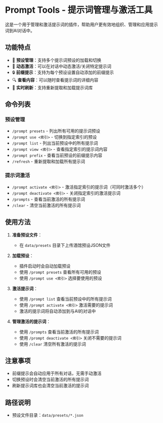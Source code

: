 # Prompt Tools - 提示词管理与激活工具

这是一个用于管理和激活提示词的插件，帮助用户更有效地组织、管理和应用提示词到AI对话中。

## 功能特点

- 📁 **预设管理**：支持多个提示词预设的加载和切换
- 🔄 **动态激活**：可以在对话中动态激活/关闭特定提示词
- 🔒 **前缀提示**：支持为每个预设设置自动添加的前缀提示
- 🔍 **查看内容**：可以随时查看提示词的详细内容
- 🔄 **实时刷新**：支持重新提取和加载提示词库

## 命令列表

### 预设管理
- `/prompt presets` - 列出所有可用的提示词预设
- `/prompt use <索引>` - 切换到指定索引的预设
- `/prompt list` - 列出当前预设中的所有提示词
- `/prompt view <索引>` - 查看指定索引的提示词内容
- `/prompt prefix` - 查看当前预设的前缀提示内容
- `/refresh` - 重新提取和加载所有提示词

### 提示词激活
- `/prompt activate <索引>` - 激活指定索引的提示词（可同时激活多个）
- `/prompt deactivate <索引>` - 关闭指定索引的激活提示词
- `/prompts` - 查看当前激活的所有提示词
- `/clear` - 清空当前激活的所有提示词

## 使用方法

1. **准备预设文件**：
   - 在 `data/presets` 目录下上传酒馆预设JSON文件

2. **加载预设**：
   - 插件启动时会自动加载预设
   - 使用 `/prompt presets` 查看所有可用的预设
   - 使用 `/prompt use <索引>` 选择要使用的预设

3. **激活提示词**：
   - 使用 `/prompt list` 查看当前预设中的所有提示词
   - 使用 `/prompt activate <索引>` 激活需要的提示词
   - 激活的提示词将自动添加到与AI的对话中

4. **管理激活的提示词**：
   - 使用 `/prompts` 查看当前激活的所有提示词
   - 使用 `/prompt deactivate <索引>` 关闭不需要的提示词
   - 使用 `/clear` 清空所有激活的提示词

## 注意事项

- 前缀提示会自动应用于所有对话，无需手动激活
- 切换预设时会清空当前激活的所有提示词
- 刷新提示词库也会清空当前激活的提示词

## 路径说明

- 预设文件目录：`data/presets/*.json`